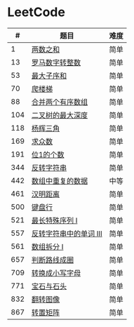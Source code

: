 # LeetCode
#|题目|难度
---|---|---
1|[两数之和](http://www.cnblogs.com/wupeixuan/p/8825617.html)|简单
13|[罗马数字转整数](https://www.cnblogs.com/wupeixuan/p/9592231.html)|简单
53|[最大子序和](http://www.cnblogs.com/wupeixuan/p/8721518.html)|简单
70|[爬楼梯](https://www.cnblogs.com/wupeixuan/p/9612924.html)|简单
88|[合并两个有序数组](https://www.cnblogs.com/wupeixuan/p/9612669.html)|简单
104|[二叉树的最大深度](https://www.cnblogs.com/wupeixuan/p/9635184.html)|简单
118|[杨辉三角](https://www.cnblogs.com/wupeixuan/p/9543916.html)|简单
169|[求众数](https://www.cnblogs.com/wupeixuan/p/9570770.html)|简单
191|[位1的个数](https://www.cnblogs.com/wupeixuan/p/9593043.html)|简单
344|[反转字符串](https://www.cnblogs.com/wupeixuan/p/9570770.html)|简单
442|[数组中重复的数据](https://www.cnblogs.com/wupeixuan/p/9697428.html)|中等
461|[汉明距离](https://www.cnblogs.com/wupeixuan/p/9592947.html)|简单
500|[键盘行](https://www.cnblogs.com/wupeixuan/p/9655059.html)|简单
521|[最长特殊序列 Ⅰ](https://www.cnblogs.com/wupeixuan/p/9579558.html)|简单
557|[反转字符串中的单词 III](https://www.cnblogs.com/wupeixuan/p/9577368.html)|简单
561|[数组拆分 I](https://www.cnblogs.com/wupeixuan/p/9543688.html)|简单
657|[判断路线成圈](https://www.cnblogs.com/wupeixuan/p/9575075.html)|简单
709|[转换成小写字母](https://www.cnblogs.com/wupeixuan/p/9541259.html)|简单
771|[宝石与石头](https://www.cnblogs.com/wupeixuan/p/9541094.html)|简单
832|[翻转图像](https://www.cnblogs.com/wupeixuan/p/9574770.html)|简单
867|[转置矩阵](https://www.cnblogs.com/wupeixuan/p/9543358.html)|简单


